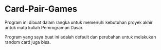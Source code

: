 # Card-Pair-Games

Program ini dibuat dalam rangka untuk memenuhi kebutuhan proyek akhir untuk mata kuliah Pemrograman Dasar.

Program yang saya buat ini adalah default dan perubahan untuk melakukan random card juga bisa.
